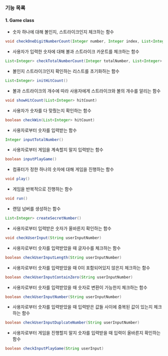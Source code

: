 ### 기능 목록
#### 1. Game class
- 숫자 하나에 대해 볼인지, 스트라이크인지 체크하는 함수
```java
void checkOneDigitNumberCount(Integer number, Integer index, List<Integer> secretNumber, List<Integer> hitCount)
```

- 사용자가 입력한 숫자에 대해 볼과 스트라이크 카운트를 체크하는 함수
```java
List<Integer> checkTotalNumberCount(Integer totalNumber, List<Integer> secretNumber)
```

- 볼인지 스트라이크인지 확인하는 리스트를 초기화하는 함수
```java
List<Integer> initHitCount()
```

- 볼과 스트라이크의 개수에 따라 사용자에게 스트라이크와 볼의 개수를 알리는 함수
```java
void showHitCount(List<Integer> hitCount)
```

- 사용자가 숫자를 다 맞췄는지 확인하는 함수
```java
boolean checkWin(List<Integer> hitCount)
```

- 사용자로부터 숫자를 입력받는 함수
```java
Integer inputTotalNumber()
```

- 사용자로부터 게임을 계속할지 말지 입력받는 함수
```java
boolean inputPlayGame()
```

- 컴퓨터가 정한 하나의 숫자에 대해 게임을 진행하는 함수
```java
void play()
```

- 게임을 반복적으로 진행하는 함수
```java
void run()
```

- 랜덤 넘버를 생성하는 함수
```java
List<Integer> createSecretNumber()
```

- 사용자로부터 입력받은 숫자가 올바른지 확인하는 함수
```java
void checkUserInput(String userInputNumber)
```

- 사용자로부터 숫자를 입력받았을 때 글자수를 체크하는 함수
```java
boolean checkUserInputLength(String userInputNumber)
```

- 사용자로부터 숫자를 입력받았을 때 0이 포함되어있지 않은지 체크하는 함수
```java
boolean checkUserInputContainZero(String userInputNumber)
```

- 사용자로부터 숫자를 입력받았을 때 숫자로 변환이 가능한지 체크하는 함수
```java
boolean checkUserInputNumber(String userInputNumber)
```

- 사용자로부터 숫자를 입력받았을 때 입력받은 값들 사이에 중복된 값이 있는지 체크하는 함수
```java
boolean checkUserInputDuplcateNumber(String userInputNumber)
```

- 사용자로부터 게임을 진행할지 말지 숫자를 입력받을 때 입력이 올바른지 확인하는 함수
```java
boolean checkInputPlayGame(String userInput)
```